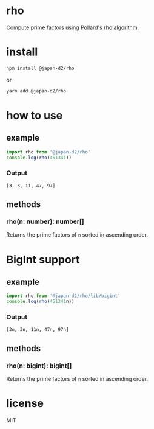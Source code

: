 # rho

Compute prime factors using [Pollard's rho algorithm](https://en.wikipedia.org/wiki/Pollard%27s_rho_algorithm).

# install

```bash
npm install @japan-d2/rho
```

or

```bash
yarn add @japan-d2/rho
```

# how to use

## example

```ts
import rho from '@japan-d2/rho'
console.log(rho(451341))
```

### Output

```
[3, 3, 11, 47, 97]
```

## methods

### rho(n: number): number[]

Returns the prime factors of `n` sorted in ascending order.

# BigInt support

## example

```ts
import rho from '@japan-d2/rho/lib/bigint'
console.log(rho(451341n))
```

### Output

```
[3n, 3n, 11n, 47n, 97n]
```

## methods

### rho(n: bigint): bigint[]

Returns the prime factors of `n` sorted in ascending order.

# license

MIT
